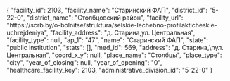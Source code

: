 {
    "facility_id": 2103,
    "facility_name": "Старинский  ФАП",
    "district_id": "5-22-0",
    "district_name": "Столбцовский район",
    "facility_url": "https:\/\/scrb.by\/o-bolnitse\/struktura\/selskie-lechebno-profilakticheskie-uchrejdeniya",
    "facility_address": "д. Старина,ул. Центральная",
    "facility_type": null,
    "ap_1": "47",
    "name": "Старинский  ФАП",
    "state": "public institution",
    "stats": [],
    "med_id": 569,
    "address": "д. Старина,\nул. Центральная",
    "coord_x_y": null,
    "place_name": "Столбцы",
    "place_type": "city",
    "year_of_closing": null,
    "year_of_opening": "0",
    "healthcare_facility_key": 2103,
    "administrative_division_id": "5-22-0"
}